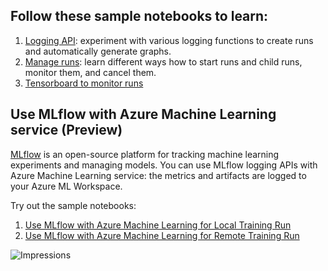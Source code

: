 
## Follow these sample notebooks to learn:

1. [Logging API](./logging-api/logging-api.ipynb): experiment with various logging functions to create runs and automatically generate graphs.
2. [Manage runs](./manage-runs/manage-runs.ipynb): learn different ways how to start runs and child runs, monitor them, and cancel them.
1. [Tensorboard to monitor runs](./tensorboard/tensorboard.ipynb)

## Use MLflow with Azure Machine Learning service (Preview)

[MLflow](https://mlflow.org/) is an open-source platform for tracking machine learning experiments and managing models. You can use MLflow logging APIs with Azure Machine Learning service: the metrics and artifacts are logged to your Azure ML Workspace.

Try out the sample notebooks:
1. [Use MLflow with Azure Machine Learning for Local Training Run](./train-local/train-local.ipynb)
1. [Use MLflow with Azure Machine Learning for Remote Training Run](./train-remote/train-remote.ipynb)

 ![Impressions](https://PixelServer20190423114238.azurewebsites.net/api/impressions/MachineLearningNotebooks/how-to-use-azureml/track-and-monitor-experiments/README.png)


